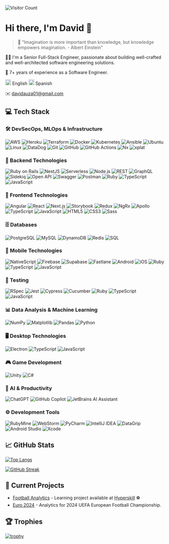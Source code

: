 ![Visitor Count](https://komarev.com/ghpvc/?username=davidauza-engineer&color=green)

# Hi there, I'm David 👋

> 💬 "Imagination is more important than knowledge, but knowledge empowers
> imagination. - Albert Einstein"

👨‍💻 I'm a Senior Full-Stack Engineer, passionate about building well-crafted and
well-architected software engineering solutions.

💼 7+ years of experience as a Software Engineer.

<img src="https://raw.githubusercontent.com/hjnilsson/country-flags/master/png100px/gb.png" alt="English" width="18"/> English
<img src="https://raw.githubusercontent.com/hjnilsson/country-flags/master/png100px/es.png" alt="Spanish" width="18"/> Spanish

✉️ [davidauza01@gmail.com](mailto:davidauza01@gmail.com)

## 💻 Tech Stack

### 🛠️ DevSecOps, MLOps & Infrastructure

![AWS](https://img.shields.io/badge/AWS-FF9900?style=flat&logo=amazonwebservices&logoColor=white)
![Heroku](https://img.shields.io/badge/Heroku-430098?style=flat&logo=heroku&logoColor=white)
![Terraform](https://img.shields.io/badge/Terraform-623CE4?style=flat&logo=Terraform&logoColor=white)
![Docker](https://img.shields.io/badge/Docker-2496ED?style=flat&logo=Docker&logoColor=white)
![Kubernetes](https://img.shields.io/badge/Kubernetes-326CE5?style=flat&logo=Kubernetes&logoColor=white)
![Ansible](https://img.shields.io/badge/Ansible-EE0000?style=flat&logo=Ansible&logoColor=white)
![Ubuntu](https://img.shields.io/badge/Ubuntu-E95420?style=flat&logo=ubuntu&logoColor=white)
![Linux](https://img.shields.io/badge/Linux-FCC624?style=flat&logo=linux&logoColor=black)
![DataDog](https://img.shields.io/badge/DataDog-632CA6?style=flat&logo=datadog&logoColor=white)
![Git](https://img.shields.io/badge/Git-F05032?style=flat&logo=git&logoColor=white)
![GitHub](https://img.shields.io/badge/GitHub-181717?style=flat&logo=github&logoColor=white)
![GitHub Actions](https://img.shields.io/badge/GitHub_Actions-2088FF?style=flat&logo=GitHub-Actions&logoColor=white)
![Nx](https://img.shields.io/badge/Nx-143055?style=flat&logo=nx&logoColor=white)
![xplat](https://img.shields.io/badge/xplat-FF4081?style=flat&logo=xing&logoColor=white)

### 🔧 Backend Technologies

![Ruby on Rails](https://img.shields.io/badge/Ruby_on_Rails-CC0000?style=flat&logo=Ruby-on-Rails&logoColor=white)
![NestJS](https://img.shields.io/badge/NestJS-E0234E?style=flat&logo=NestJS&logoColor=white)
![Serverless](https://img.shields.io/badge/Serverless-FD5750?style=flat&logo=Serverless&logoColor=white)
![Node.js](https://img.shields.io/badge/Node.js-339933?style=flat&logo=Node.js&logoColor=white)
![REST](https://img.shields.io/badge/REST-02569B?style=flat&logo=amazonapigateway&logoColor=white)
![GraphQL](https://img.shields.io/badge/GraphQL-E10098?style=flat&logo=graphql&logoColor=white)
![Sidekiq](https://img.shields.io/badge/Sidekiq-DC382D?style=flat&logo=sidekiq&logoColor=white)
![Open API](https://img.shields.io/badge/Open%20API-85EA2D?style=flat&logo=openapiinitiative&logoColor=black)
![Swagger](https://img.shields.io/badge/Swagger-85EA2D?style=flat&logo=swagger&logoColor=black)
![Postman](https://img.shields.io/badge/Postman-FF6C37?style=flat&logo=postman&logoColor=white)
![Ruby](https://img.shields.io/badge/Ruby-CC342D?style=flat&logo=Ruby&logoColor=white)
![TypeScript](https://img.shields.io/badge/TypeScript-3178C6?style=flat&logo=TypeScript&logoColor=white)
![JavaScript](https://img.shields.io/badge/JavaScript-F7DF1E?style=flat&logo=JavaScript&logoColor=black)

### 🎨 Frontend Technologies

![Angular](https://img.shields.io/badge/Angular-DD0031?style=flat&logo=Angular&logoColor=white)
![React](https://img.shields.io/badge/React-61DAFB?style=flat&logo=React&logoColor=black)
![Next.js](https://img.shields.io/badge/Next.js-000000?style=flat&logo=Next.js&logoColor=white)
![Storybook](https://img.shields.io/badge/Storybook-FF4785?style=flat&logo=storybook&logoColor=white)
![Redux](https://img.shields.io/badge/Redux-764ABC?style=flat&logo=redux&logoColor=white)
![NgRx](https://img.shields.io/badge/NgRx-B7280F?style=flat&logo=ngrx&logoColor=white)
![Apollo](https://img.shields.io/badge/Apollo-311C87?style=flat&logo=apollographql&logoColor=white)
![TypeScript](https://img.shields.io/badge/TypeScript-3178C6?style=flat&logo=TypeScript&logoColor=white)
![JavaScript](https://img.shields.io/badge/JavaScript-F7DF1E?style=flat&logo=JavaScript&logoColor=black)
![HTML5](https://img.shields.io/badge/HTML5-E34F26?style=flat&logo=html5&logoColor=white)
![CSS3](https://img.shields.io/badge/CSS3-1572B6?style=flat&logo=css3&logoColor=white)
![Sass](https://img.shields.io/badge/Sass-CC6699?style=flat&logo=sass&logoColor=white)

### 🗄️ Databases

![PostgreSQL](https://img.shields.io/badge/PostgreSQL-336791?style=flat&logo=PostgreSQL&logoColor=white)
![MySQL](https://img.shields.io/badge/MySQL-4479A1?style=flat&logo=MySQL&logoColor=white)
![DynamoDB](https://img.shields.io/badge/DynamoDB-4053D6?style=flat&logo=Amazon-DynamoDB&logoColor=white)
![Redis](https://img.shields.io/badge/Redis-DC382D?style=flat&logo=redis&logoColor=white)
![SQL](https://img.shields.io/badge/SQL-CC2927?style=flat&logo=databricks&logoColor=white)

### 📱 Mobile Technologies

![NativeScript](https://img.shields.io/badge/NativeScript-3655FF?style=flat&logo=NativeScript&logoColor=white)
![Firebase](https://img.shields.io/badge/Firebase-FFCA28?style=flat&logo=Firebase&logoColor=black)
![Supabase](https://img.shields.io/badge/Supabase-2E3A59?style=flat&logo=supabase&logoColor=3ECF8E)
![Fastlane](https://img.shields.io/badge/Fastlane-4053D6?style=flat&logo=fastlane&logoColor=white)
![Android](https://img.shields.io/badge/Android-3DDC84?style=flat&logo=android&logoColor=white)
![iOS](https://img.shields.io/badge/iOS-000000?style=flat&logo=apple&logoColor=white)
![Ruby](https://img.shields.io/badge/Ruby-CC342D?style=flat&logo=Ruby&logoColor=white)
![TypeScript](https://img.shields.io/badge/TypeScript-3178C6?style=flat&logo=TypeScript&logoColor=white)
![JavaScript](https://img.shields.io/badge/JavaScript-F7DF1E?style=flat&logo=JavaScript&logoColor=black)

### 🧪 Testing

![RSpec](https://img.shields.io/badge/RSpec-FF0000?style=flat&logo=ruby&logoColor=white)
![Jest](https://img.shields.io/badge/Jest-C21325?style=flat&logo=jest&logoColor=white)
![Cypress](https://img.shields.io/badge/Cypress-17202C?style=flat&logo=cypress&logoColor=white)
![Cucumber](https://img.shields.io/badge/Cucumber-23D96C?style=flat&logo=cucumber&logoColor=white)
![Ruby](https://img.shields.io/badge/Ruby-CC342D?style=flat&logo=Ruby&logoColor=white)
![TypeScript](https://img.shields.io/badge/TypeScript-3178C6?style=flat&logo=TypeScript&logoColor=white)
![JavaScript](https://img.shields.io/badge/JavaScript-F7DF1E?style=flat&logo=JavaScript&logoColor=black)

### 📊 Data Analysis & Machine Learning

![NumPy](https://img.shields.io/badge/NumPy-013243?style=flat&logo=NumPy&logoColor=white)
![Matplotlib](https://img.shields.io/badge/Matplotlib-3776AB?style=flat&logo=plotly&logoColor=white)
![Pandas](https://img.shields.io/badge/Pandas-150458?style=flat&logo=Pandas&logoColor=white)
![Python](https://img.shields.io/badge/Python-3776AB?style=flat&logo=Python&logoColor=white)

### 🖥️ Desktop Technologies

![Electron](https://img.shields.io/badge/Electron-47848F?style=flat&logo=electron&logoColor=white)
![TypeScript](https://img.shields.io/badge/TypeScript-3178C6?style=flat&logo=TypeScript&logoColor=white)
![JavaScript](https://img.shields.io/badge/JavaScript-F7DF1E?style=flat&logo=JavaScript&logoColor=black)

### 🎮 Game Development

![Unity](https://img.shields.io/badge/Unity-100000?style=flat&logo=unity&logoColor=white)
![C#](https://img.shields.io/badge/C%23-239120?style=flat&logo=.net&logoColor=white)

### 🤖 AI & Productivity

![ChatGPT](https://img.shields.io/badge/ChatGPT-00A67E?style=flat&logo=openai&logoColor=white)
![GitHub Copilot](https://img.shields.io/badge/GitHub_Copilot-5C5CFF?style=flat&logo=github&logoColor=white)
![JetBrains AI Assistant](https://img.shields.io/badge/JetBrains_AI_Assistant-000000?style=flat&logo=jetbrains&logoColor=white)

### ⚙️ Development Tools

![RubyMine](https://img.shields.io/badge/RubyMine-FF007F?style=flat&logo=rubymine&logoColor=white)
![WebStorm](https://img.shields.io/badge/WebStorm-00A4FF?style=flat&logo=webstorm&logoColor=white)
![PyCharm](https://img.shields.io/badge/PyCharm-21D789?style=flat&logo=pycharm&logoColor=white)
![IntelliJ IDEA](https://img.shields.io/badge/IntelliJ%20IDEA-2C2255?style=flat&logo=intellij-idea&logoColor=white)
![DataGrip](https://img.shields.io/badge/DataGrip-8700D6?style=flat&logo=datagrip&logoColor=white)
![Android Studio](https://img.shields.io/badge/Android%20Studio-3DDC84?style=flat&logo=android-studio&logoColor=white)
![Xcode](https://img.shields.io/badge/Xcode-1575F9?style=flat&logo=xcode&logoColor=white)

## 📈 GitHub Stats

[![Top Langs](https://github-readme-stats.vercel.app/api/top-langs/?username=davidauza-engineer&layout=compact&theme=tokyonight&hide=java,html,css,objective-c,scss,game+maker+language,rich+text+format,gherkin,coffeescript)](https://github.com/anuraghazra/github-readme-stats)

[![GitHub Streak](https://streak-stats.demolab.com?user=davidauza-engineer&theme=dark)](https://git.io/streak-stats)

## 🔭 Current Projects

- [Football Analytics](https://github.com/davidauza-engineer/football-analytics) -
  Learning project available
  at [Hyperskill](https://hyperskill.org/projects/480) ⚽
- [Euro 2024](https://github.com/davidauza-engineer/euro-2024) - Analytics for
  2024 UEFA European Football Championship.

## 🏆 Trophies

[![trophy](https://github-profile-trophy.vercel.app/?username=davidauza-engineer&theme=darkhub)](https://github.com/ryo-ma/github-profile-trophy)
